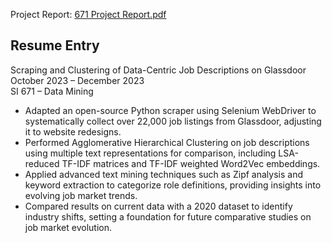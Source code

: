 
Project Report: [671 Project Report.pdf](https://github.com/Unusuala1l2e3x4/Glassdoor-Scraping-Clustering-Data-Centric-Jobs/blob/main/671%20Project%20Report.pdf)

## Resume Entry
Scraping and Clustering of Data-Centric Job Descriptions on Glassdoor\
October 2023 – December 2023\
SI 671 – Data Mining
-	Adapted an open-source Python scraper using Selenium WebDriver to systematically collect over 22,000 job listings from Glassdoor, adjusting it to website redesigns.
-	Performed Agglomerative Hierarchical Clustering on job descriptions using multiple text representations for comparison, including LSA-reduced TF-IDF matrices and TF-IDF weighted Word2Vec embeddings.
-	Applied advanced text mining techniques such as Zipf analysis and keyword extraction to categorize role definitions, providing insights into evolving job market trends.
-	Compared results on current data with a 2020 dataset to identify industry shifts, setting a foundation for future comparative studies on job market evolution.


